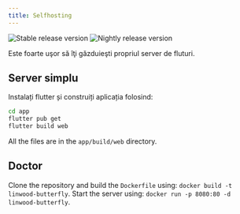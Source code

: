 ```yaml
---
title: Selfhosting
---
```


![Stable release version](https://img.shields.io/badge/dynamic/yaml?color=c4840d&label=Stable&query=%24.version&url=https%3A%2F%2Fraw.githubusercontent.com%2FLinwoodDev%2Fbutterfly%2Fstable%2Fapp%2Fpubspec.yaml&style=for-the-badge)
![Nightly release version](https://img.shields.io/badge/dynamic/yaml?color=f7d28c&label=Nightly&query=%24.version&url=https%3A%2F%2Fraw.githubusercontent.com%2FLinwoodDev%2Fbutterfly%2Fnightly%2Fapp%2Fpubspec.yaml&style=for-the-badge)

Este foarte uşor să îţi găzduieşti propriul server de fluturi.

## Server simplu

Instalați flutter și construiți aplicația folosind:

```bash
cd app
flutter pub get
flutter build web
```

All the files are in the `app/build/web` directory.

## Doctor

Clone the repository and build the `Dockerfile` using: `docker build -t linwood-butterfly`.
Start the server using: `docker run -p 8080:80 -d linwood-butterfly`.
